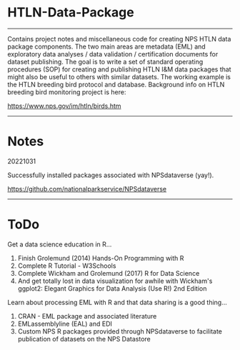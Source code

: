 # HTLN-Data-Package
----------------
Contains project notes and miscellaneous code for creating NPS HTLN data package components. The two main areas are metadata (EML) and exploratory data analyses / data validation / certification documents for dataset publishing. The goal is to write a set of standard operating procedures (SOP) for creating and publishing HTLN I&M data packages that might also be useful to others with similar datasets. The working example is the HTLN breeding bird protocol and database. Background info on HTLN breeding bird monitoring project is here:

https://www.nps.gov/im/htln/birds.htm

--------------------------------
# Notes

20221031

Successfully installed packages associated with NPSdataverse (yay!). 

https://github.com/nationalparkservice/NPSdataverse

-----------------
# ToDo

Get a data science education in R...
1. Finish Grolemund (2014) Hands-On Programming with R
2. Complete R Tutorial - W3Schools
3. Complete Wickham and Grolemund (2017) R for Data Science
4. And get totally lost in data visualization for awhile with Wickham's ggplot2: Elegant Graphics for Data Analysis (Use R!) 2nd Edition

Learn about processing EML with R and that data sharing is a good thing...
1. CRAN - EML package and associated literature
2. EMLassemblyline (EAL) and EDI 
3. Custom NPS R packages provided through NPSdataverse to facilitate publication of datasets on the NPS Datastore
